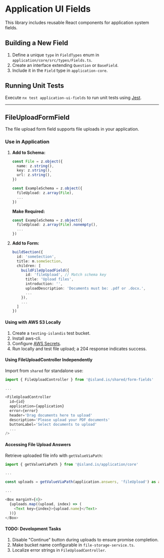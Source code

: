 # Application UI Fields

This library includes reusable React components for application system fields.

## Building a New Field

1. Define a unique `type` in `FieldTypes` enum in `application/core/src/types/Fields.ts`.
2. Create an interface extending `Question` or `BaseField`.
3. Include it in the `Field` type in `application-core`.

## Running Unit Tests

Execute `nx test application-ui-fields` to run unit tests using [Jest](https://jestjs.io).

---

## FileUploadFormField

The file upload form field supports file uploads in your application.

### Use in Application

1. **Add to Schema:**

    ```typescript
    const File = z.object({
      name: z.string(),
      key: z.string(),
      url: z.string(),
    })

    const ExampleSchema = z.object({
      fileUpload: z.array(File),
      ...
    })
    ```

    **Make Required:**

    ```typescript
    const ExampleSchema = z.object({
      fileUpload: z.array(File).nonempty(),
      ...
    })
    ```

2. **Add to Form:**

    ```typescript
    buildSection({
      id: 'someSection',
      title: m.someSection,
      children: [
        buildFileUploadField({
          id: 'fileUpload', // Match schema key
          title: 'Upload files',
          introduction: '',
          uploadDescription: 'Documents must be: .pdf or .docx.',
          ...
        }),
        ...
      ]
    })
    ```

#### Using with AWS S3 Locally

1. Create a `testing-islandis` test bucket.
2. Install aws-cli.
3. Configure [AWS Secrets](https://docs.devland.is/development/aws-secrets).
4. Run locally and test file upload; a 204 response indicates success.

#### Using FileUploadController Independently

Import from `shared` for standalone use:

```typescript
import { FileUploadController } from '@island.is/shared/form-fields'

...

<FileUploadController
  id={id}
  application={application}
  error={error}
  header='Drag documents here to upload'
  description='Please upload your PDF documents'
  buttonLabel='Select documents to upload'
  ...
/>
```

#### Accessing File Upload Answers

Retrieve uploaded file info with `getValueViaPath`:

```typescript
import { getValueViaPath } from '@island.is/application/core'

...

const uploads = getValueViaPath(application.answers, 'fileUpload') as any[]

...

<Box marginY={4}>
  {uploads.map((upload, index) => (
    <Text key={index}>{upload.name}</Text>
  ))}
</Box>
```

#### TODO: Development Tasks

1. Disable "Continue" button during uploads to ensure promise completion.
2. Make bucket name configurable in `file-storage-service.ts`.
3. Localize error strings in `FileUploadController`.

